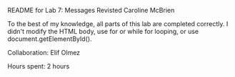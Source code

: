 README for Lab 7: Messages Revisted
Caroline McBrien

To the best of my knowledge, all parts of this lab are completed correctly. 
I didn't modify the HTML body, use for or while for looping, or use document.getElementById().

Collaboration: Elif Olmez

Hours spent: 2 hours